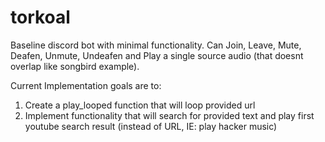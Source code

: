 # torkoal
Baseline discord bot with minimal functionality. 
Can Join, Leave, Mute, Deafen, Unmute, Undeafen and Play a single source audio (that doesnt overlap like songbird example).

Current Implementation goals are to:
1) Create a play_looped function that will loop provided url
2) Implement functionality that will search for provided text and play first youtube search result (instead of URL, IE:
play hacker music)
